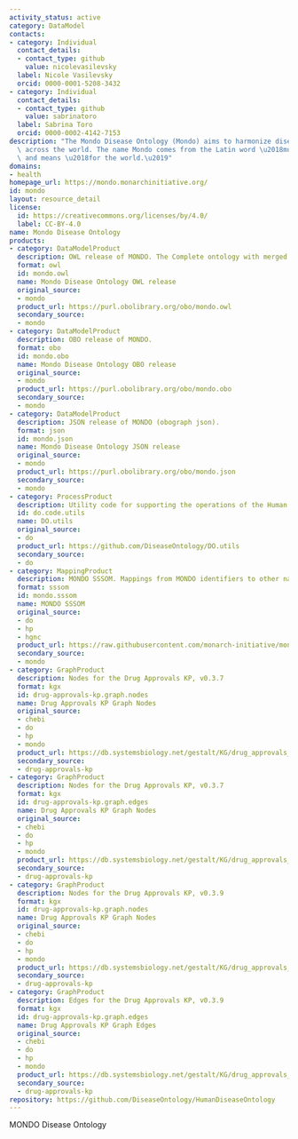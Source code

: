 ```yaml
---
activity_status: active
category: DataModel
contacts:
- category: Individual
  contact_details:
  - contact_type: github
    value: nicolevasilevsky
  label: Nicole Vasilevsky
  orcid: 0000-0001-5208-3432
- category: Individual
  contact_details:
  - contact_type: github
    value: sabrinatoro
  label: Sabrina Toro
  orcid: 0000-0002-4142-7153
description: "The Mondo Disease Ontology (Mondo) aims to harmonize disease definitions\
  \ across the world. The name Mondo comes from the Latin word \u2018mundus\u2019\
  \ and means \u2018for the world.\u2019"
domains:
- health
homepage_url: https://mondo.monarchinitiative.org/
id: mondo
layout: resource_detail
license:
  id: https://creativecommons.org/licenses/by/4.0/
  label: CC-BY-4.0
name: Mondo Disease Ontology
products:
- category: DataModelProduct
  description: OWL release of MONDO. The Complete ontology with merged imports.
  format: owl
  id: mondo.owl
  name: Mondo Disease Ontology OWL release
  original_source:
  - mondo
  product_url: https://purl.obolibrary.org/obo/mondo.owl
  secondary_source:
  - mondo
- category: DataModelProduct
  description: OBO release of MONDO.
  format: obo
  id: mondo.obo
  name: Mondo Disease Ontology OBO release
  original_source:
  - mondo
  product_url: https://purl.obolibrary.org/obo/mondo.obo
  secondary_source:
  - mondo
- category: DataModelProduct
  description: JSON release of MONDO (obograph json).
  format: json
  id: mondo.json
  name: Mondo Disease Ontology JSON release
  original_source:
  - mondo
  product_url: https://purl.obolibrary.org/obo/mondo.json
  secondary_source:
  - mondo
- category: ProcessProduct
  description: Utility code for supporting the operations of the Human Disease Ontology
  id: do.code.utils
  name: DO.utils
  original_source:
  - do
  product_url: https://github.com/DiseaseOntology/DO.utils
  secondary_source:
  - do
- category: MappingProduct
  description: MONDO SSSOM. Mappings from MONDO identifiers to other namespaces.
  format: sssom
  id: mondo.sssom
  name: MONDO SSSOM
  original_source:
  - do
  - hp
  - hgnc
  product_url: https://raw.githubusercontent.com/monarch-initiative/mondo/refs/heads/master/src/ontology/mappings/mondo.sssom.tsv
  secondary_source:
  - mondo
- category: GraphProduct
  description: Nodes for the Drug Approvals KP, v0.3.7
  format: kgx
  id: drug-approvals-kp.graph.nodes
  name: Drug Approvals KP Graph Nodes
  original_source:
  - chebi
  - do
  - hp
  - mondo
  product_url: https://db.systemsbiology.net/gestalt/KG/drug_approvals_kg_nodes_v0.3.7.tsv
  secondary_source:
  - drug-approvals-kp
- category: GraphProduct
  description: Nodes for the Drug Approvals KP, v0.3.7
  format: kgx
  id: drug-approvals-kp.graph.edges
  name: Drug Approvals KP Graph Nodes
  original_source:
  - chebi
  - do
  - hp
  - mondo
  product_url: https://db.systemsbiology.net/gestalt/KG/drug_approvals_kg_nodes_v0.3.7.tsv
  secondary_source:
  - drug-approvals-kp
- category: GraphProduct
  description: Nodes for the Drug Approvals KP, v0.3.9
  format: kgx
  id: drug-approvals-kp.graph.nodes
  name: Drug Approvals KP Graph Nodes
  original_source:
  - chebi
  - do
  - hp
  - mondo
  product_url: https://db.systemsbiology.net/gestalt/KG/drug_approvals_kg_nodes_v0.3.9.tsv
  secondary_source:
  - drug-approvals-kp
- category: GraphProduct
  description: Edges for the Drug Approvals KP, v0.3.9
  format: kgx
  id: drug-approvals-kp.graph.edges
  name: Drug Approvals KP Graph Edges
  original_source:
  - chebi
  - do
  - hp
  - mondo
  product_url: https://db.systemsbiology.net/gestalt/KG/drug_approvals_kg_edges_v0.3.9.tsv
  secondary_source:
  - drug-approvals-kp
repository: https://github.com/DiseaseOntology/HumanDiseaseOntology
---
```

MONDO Disease Ontology